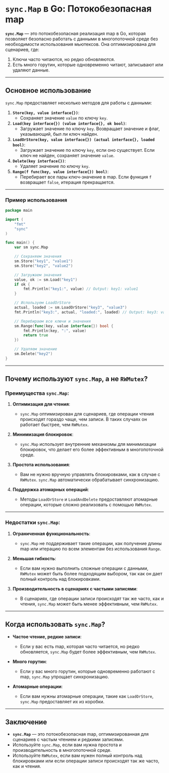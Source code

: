 # `sync.Map` в Go: Потокобезопасная map

**`sync.Map`** — это потокобезопасная реализация map в Go, которая позволяет безопасно работать с данными в многопоточной среде без необходимости использования мьютексов. Она оптимизирована для сценариев, где:
1. Ключи часто читаются, но редко обновляются.
2. Есть много горутин, которые одновременно читают, записывают или удаляют данные.

---

## Основное использование

`sync.Map` предоставляет несколько методов для работы с данными:
1. **`Store(key, value interface{})`**:
    - Сохраняет значение `value` по ключу `key`.
2. **`Load(key interface{}) (value interface{}, ok bool)`**:
    - Загружает значение по ключу `key`. Возвращает значение и флаг, указывающий, был ли ключ найден.
3. **`LoadOrStore(key, value interface{}) (actual interface{}, loaded bool)`**:
    - Загружает значение по ключу `key`, если оно существует. Если ключ не найден, сохраняет значение `value`.
4. **`Delete(key interface{})`**:
    - Удаляет значение по ключу `key`.
5. **`Range(f func(key, value interface{}) bool)`**:
    - Перебирает все пары ключ-значение в map. Если функция `f` возвращает `false`, итерация прекращается.

---

### Пример использования

```go
package main

import (
	"fmt"
	"sync"
)

func main() {
	var sm sync.Map

	// Сохраняем значения
	sm.Store("key1", "value1")
	sm.Store("key2", "value2")

	// Загружаем значения
	value, ok := sm.Load("key1")
	if ok {
		fmt.Println("key1:", value) // Output: key1: value1
	}

	// Используем LoadOrStore
	actual, loaded := sm.LoadOrStore("key3", "value3")
	fmt.Println("key3:", actual, "loaded:", loaded) // Output: key3: value3 loaded: false

	// Перебираем все ключи и значения
	sm.Range(func(key, value interface{}) bool {
		fmt.Println(key, ":", value)
		return true
	})

	// Удаляем значение
	sm.Delete("key2")
}
```

---

## Почему используют `sync.Map`, а не `RWMutex`?

### Преимущества `sync.Map`:
1. **Оптимизация для чтения**:
    - `sync.Map` оптимизирован для сценариев, где операции чтения происходят гораздо чаще, чем записи. В таких случаях он работает быстрее, чем `RWMutex`.

2. **Минимизация блокировок**:
    - `sync.Map` использует внутренние механизмы для минимизации блокировок, что делает его более эффективным в многопоточной среде.

3. **Простота использования**:
    - Вам не нужно вручную управлять блокировками, как в случае с `RWMutex`. `sync.Map` автоматически обрабатывает синхронизацию.

4. **Поддержка атомарных операций**:
    - Методы `LoadOrStore` и `LoadAndDelete` предоставляют атомарные операции, которые сложно реализовать с помощью `RWMutex`.

---

### Недостатки `sync.Map`:
1. **Ограниченная функциональность**:
    - `sync.Map` не поддерживает такие операции, как получение длины map или итерацию по всем элементам без использования `Range`.

2. **Меньшая гибкость**:
    - Если вам нужно выполнить сложные операции с данными, `RWMutex` может быть более подходящим выбором, так как он дает полный контроль над блокировками.

3. **Производительность в сценариях с частыми записями**:
    - В сценариях, где операции записи происходят так же часто, как и чтения, `sync.Map` может быть менее эффективным, чем `RWMutex`.

---

## Когда использовать `sync.Map`?

- **Частое чтение, редкие записи**:
    - Если у вас есть map, которая часто читается, но редко обновляется, `sync.Map` будет более эффективным, чем `RWMutex`.

- **Много горутин**:
    - Если у вас много горутин, которые одновременно работают с map, `sync.Map` упрощает синхронизацию.

- **Атомарные операции**:
    - Если вам нужны атомарные операции, такие как `LoadOrStore`, `sync.Map` предоставляет их из коробки.

---



## Заключение

- **`sync.Map`** — это потокобезопасная map, оптимизированная для сценариев с частым чтением и редкими записями.
- Используйте `sync.Map`, если вам нужна простота и производительность в многопоточной среде.
- Используйте `RWMutex`, если вам нужен полный контроль над блокировками или если операции записи происходят так же часто, как и чтения.
